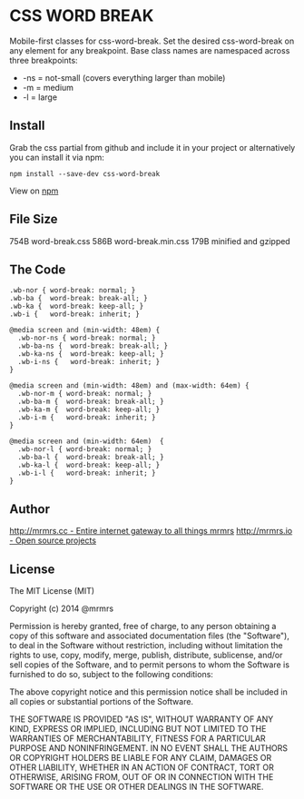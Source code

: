 # CSS WORD BREAK

  Mobile-first classes for css-word-break.
  Set the desired css-word-break on any element for any breakpoint.
  Base class names are namespaced across three breakpoints:

*  -ns = not-small (covers everything larger than mobile)
*  -m  = medium
*  -l  = large

## Install
Grab the css partial from github and include it in your project or alternatively
you can install it via npm:
```
npm install --save-dev css-word-break
```
View on [npm](https://www.npmjs.org/package/css-word-break)


## File Size

754B word-break.css
586B word-break.min.css 
179B minified and gzipped

## The Code
```
.wb-nor { word-break: normal; }
.wb-ba {  word-break: break-all; }
.wb-ka {  word-break: keep-all; }
.wb-i {   word-break: inherit; }

@media screen and (min-width: 48em) {
  .wb-nor-ns { word-break: normal; }
  .wb-ba-ns {  word-break: break-all; }
  .wb-ka-ns {  word-break: keep-all; }
  .wb-i-ns {   word-break: inherit; }
}

@media screen and (min-width: 48em) and (max-width: 64em) {
  .wb-nor-m { word-break: normal; }
  .wb-ba-m {  word-break: break-all; }
  .wb-ka-m {  word-break: keep-all; }
  .wb-i-m {   word-break: inherit; }
}

@media screen and (min-width: 64em)  {
  .wb-nor-l { word-break: normal; }
  .wb-ba-l {  word-break: break-all; }
  .wb-ka-l {  word-break: keep-all; }
  .wb-i-l {   word-break: inherit; }
}

```

## Author

[http://mrmrs.cc - Entire internet gateway to all things mrmrs](http://mrmrs.cc)
[http://mrmrs.io - Open source projects](http://mrmrs.io)

## License

The MIT License (MIT)

Copyright (c) 2014 @mrmrs

Permission is hereby granted, free of charge, to any person obtaining a copy
of this software and associated documentation files (the "Software"), to deal
in the Software without restriction, including without limitation the rights
to use, copy, modify, merge, publish, distribute, sublicense, and/or sell
copies of the Software, and to permit persons to whom the Software is
furnished to do so, subject to the following conditions:

The above copyright notice and this permission notice shall be included in
all copies or substantial portions of the Software.

THE SOFTWARE IS PROVIDED "AS IS", WITHOUT WARRANTY OF ANY KIND, EXPRESS OR
IMPLIED, INCLUDING BUT NOT LIMITED TO THE WARRANTIES OF MERCHANTABILITY,
FITNESS FOR A PARTICULAR PURPOSE AND NONINFRINGEMENT. IN NO EVENT SHALL THE
AUTHORS OR COPYRIGHT HOLDERS BE LIABLE FOR ANY CLAIM, DAMAGES OR OTHER
LIABILITY, WHETHER IN AN ACTION OF CONTRACT, TORT OR OTHERWISE, ARISING FROM,
OUT OF OR IN CONNECTION WITH THE SOFTWARE OR THE USE OR OTHER DEALINGS IN
THE SOFTWARE.

